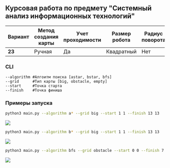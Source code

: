 ## Курсовая работа по предмету "Системный анализ информационных технологий"
|Вариант|Метод создания карты|Учет  проходимости|Размер робота|Радиус поворота|Видимость  |Алгоритм|   
|-------|--------------------|------------------|-------------|---------------|-----------|--------|
|**23** |Ручная              |Да                |Квадратный   |Нет            |Бесконечная|B*      |

### CLI
```
--algorithm #Алгоитм поиска [astar, bstar, bfs]
--grid      #Тип карты [big, obstacle, empty]
--start     #Точка старта
--finish    #Точка финиша
```

### Примеры запуска
```bash
python3 main.py --algorithm a* --grid big --start 1 1 --finish 13 13
```
<image src="./screenshots/Figure_1_a*.png" caption="B*">

```bash
python3 main.py --algorithm b* --grid big --start 1 1 --finish 13 13
```
<image src="./screenshots/Figure_1_b*.png" caption="A*">

```bash
python3 main.py --algorithm bfs --grid obstacle --start 0 0 --finish 7 7
```
<image src="./screenshots/Figure_1_bfs.png" caption="B*">
